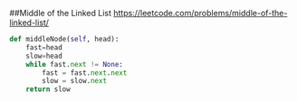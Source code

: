 ##Middle of the Linked List
https://leetcode.com/problems/middle-of-the-linked-list/
```python
def middleNode(self, head):      
    fast=head
    slow=head
    while fast.next != None:
        fast = fast.next.next
        slow = slow.next
    return slow
```    
